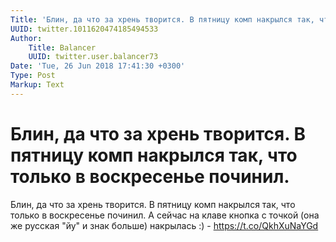 ```yaml
---
Title: 'Блин, да что за хрень творится. В пятницу комп накрылся так, что только в воскресенье починил.'
UUID: twitter.1011620474185494533
Author:
    Title: Balancer
    UUID: twitter.user.balancer73
Date: 'Tue, 26 Jun 2018 17:41:30 +0300'
Type: Post
Markup: Text
---
```


# Блин, да что за хрень творится. В пятницу комп накрылся так, что только в воскресенье починил.

Блин, да что за хрень творится. В пятницу комп накрылся так,
что только в воскресенье починил. А сейчас на клаве кнопка с
точкой (она же русская "йу" и знак больше) накрылась :) -
https://t.co/QkhXuNaYGd